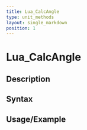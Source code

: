 ```yaml
---
title: Lua_CalcAngle
type: unit_methods
layout: single_markdown
position: 1
---
```


# Lua_CalcAngle

## Description

## Syntax

## Usage/Example


